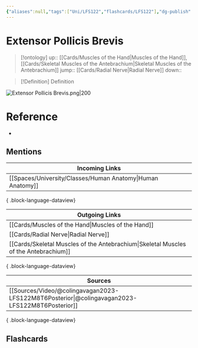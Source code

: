 ```yaml
---
{"aliases":null,"tags":["Uni/LFS122","flashcards/LFS122"],"dg-publish":true,"permalink":"/cards/extensor-pollicis-brevis/","dgPassFrontmatter":true}
---
```


# Extensor Pollicis Brevis

> [!ontology]
> up:: [[Cards/Muscles of the Hand\|Muscles of the Hand]], [[Cards/Skeletal Muscles of the Antebrachium\|Skeletal Muscles of the Antebrachium]]
> jump:: [[Cards/Radial Nerve\|Radial Nerve]]
> down:: 

> [!Definition] Definition
> 

![Extensor Pollicis Brevis.png|200](/img/user/Extras/Images/Extensor%20Pollicis%20Brevis.png)

# Reference
- 

## Mentions
| Incoming Links                                                |
| ------------------------------------------------------------- |
| [[Spaces/University/Classes/Human Anatomy\|Human Anatomy]] |

{ .block-language-dataview}

| Outgoing Links                                                                          |
| --------------------------------------------------------------------------------------- |
| [[Cards/Muscles of the Hand\|Muscles of the Hand]]                                   |
| [[Cards/Radial Nerve\|Radial Nerve]]                                                 |
| [[Cards/Skeletal Muscles of the Antebrachium\|Skeletal Muscles of the Antebrachium]] |

{ .block-language-dataview}

| Sources                                                                                           |
| ------------------------------------------------------------------------------------------------- |
| [[Sources/Video/@colingavagan2023-LFS122M8T6Posterior\|@colingavagan2023-LFS122M8T6Posterior]] |

{ .block-language-dataview}

## Flashcards
